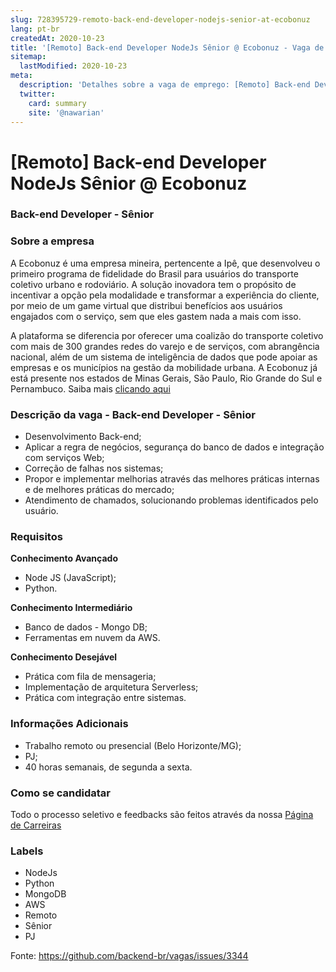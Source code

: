 ```yaml
---
slug: 728395729-remoto-back-end-developer-nodejs-senior-at-ecobonuz
lang: pt-br
createdAt: 2020-10-23
title: '[Remoto] Back-end Developer NodeJs Sênior @ Ecobonuz - Vaga de Emprego'
sitemap:
  lastModified: 2020-10-23
meta:
  description: 'Detalhes sobre a vaga de emprego: [Remoto] Back-end Developer NodeJs Sênior @ Ecobonuz'
  twitter:
    card: summary
    site: '@nawarian'
---
```


# [Remoto] Back-end Developer NodeJs Sênior @ Ecobonuz

### **Back-end Developer - Sênior**

### **Sobre a empresa**
A Ecobonuz é uma empresa mineira, pertencente a Ipê, que desenvolveu o primeiro programa de fidelidade do Brasil para usuários do transporte coletivo urbano e rodoviário. A solução inovadora tem o propósito de incentivar a opção pela modalidade e transformar a experiência do cliente, por meio de um game virtual que distribui benefícios aos usuários engajados com o serviço, sem que eles gastem nada a mais com isso.

A plataforma se diferencia por oferecer uma coalizão do transporte coletivo com mais de 300 grandes redes do varejo e de serviços, com abrangência nacional, além de um sistema de inteligência de dados que pode apoiar as empresas e os municípios na gestão da mobilidade urbana. A Ecobonuz já está presente nos estados de Minas Gerais, São Paulo, Rio Grande do Sul e Pernambuco. Saiba mais [clicando aqui](http://www.ecobonuz.com)

### **Descrição da vaga - Back-end Developer - Sênior**
- Desenvolvimento Back-end;
- Aplicar a regra de negócios, segurança do banco de dados e integração com serviços Web;
- Correção de falhas nos sistemas;
- Propor e implementar melhorias através das melhores práticas internas e de melhores práticas do mercado;
- Atendimento de chamados, solucionando problemas identificados pelo usuário.

### **Requisitos**

**Conhecimento Avançado**
- Node JS (JavaScript);
- Python.

**Conhecimento Intermediário**
- Banco de dados - Mongo DB;
- Ferramentas em nuvem da AWS.

**Conhecimento Desejável**
- Prática com fila de mensageria;
- Implementação de arquitetura Serverless;
- Prática com integração entre sistemas.

### **Informações Adicionais**
- Trabalho remoto ou presencial (Belo Horizonte/MG);
- PJ;
- 40 horas semanais, de segunda a sexta.

### **Como se candidatar**
Todo o processo seletivo e feedbacks são feitos através da nossa [Página de Carreiras](https://ipeholding.gupy.io/jobs/536761)

### **Labels**

- NodeJs
- Python
- MongoDB
- AWS
- Remoto
- Sênior
- PJ




Fonte: https://github.com/backend-br/vagas/issues/3344